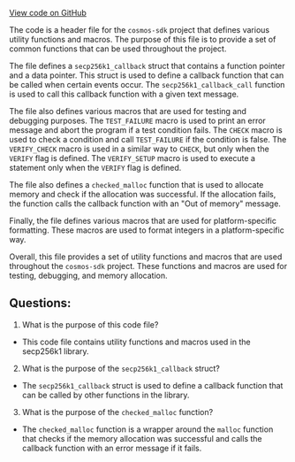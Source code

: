 [View code on GitHub](https://github.com/cosmos/cosmos-sdk.git/crypto/keys/secp256k1/internal/secp256k1/libsecp256k1/src/util.h)

The code is a header file for the `cosmos-sdk` project that defines various utility functions and macros. The purpose of this file is to provide a set of common functions that can be used throughout the project. 

The file defines a `secp256k1_callback` struct that contains a function pointer and a data pointer. This struct is used to define a callback function that can be called when certain events occur. The `secp256k1_callback_call` function is used to call this callback function with a given text message. 

The file also defines various macros that are used for testing and debugging purposes. The `TEST_FAILURE` macro is used to print an error message and abort the program if a test condition fails. The `CHECK` macro is used to check a condition and call `TEST_FAILURE` if the condition is false. The `VERIFY_CHECK` macro is used in a similar way to `CHECK`, but only when the `VERIFY` flag is defined. The `VERIFY_SETUP` macro is used to execute a statement only when the `VERIFY` flag is defined. 

The file also defines a `checked_malloc` function that is used to allocate memory and check if the allocation was successful. If the allocation fails, the function calls the callback function with an "Out of memory" message. 

Finally, the file defines various macros that are used for platform-specific formatting. These macros are used to format integers in a platform-specific way. 

Overall, this file provides a set of utility functions and macros that are used throughout the `cosmos-sdk` project. These functions and macros are used for testing, debugging, and memory allocation.
## Questions: 
 1. What is the purpose of this code file?
- This code file contains utility functions and macros used in the secp256k1 library.

2. What is the purpose of the `secp256k1_callback` struct?
- The `secp256k1_callback` struct is used to define a callback function that can be called by other functions in the library.

3. What is the purpose of the `checked_malloc` function?
- The `checked_malloc` function is a wrapper around the `malloc` function that checks if the memory allocation was successful and calls the callback function with an error message if it fails.